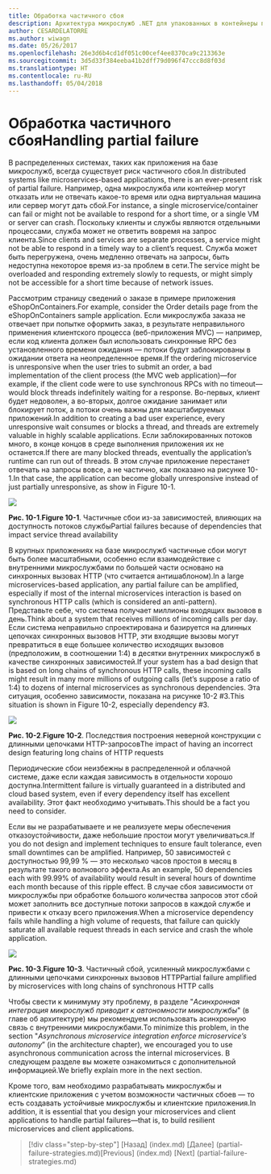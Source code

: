 ```yaml
---
title: Обработка частичного сбоя
description: Архитектура микрослужб .NET для упакованных в контейнеры приложений .NET | Обработка частичного сбоя
author: CESARDELATORRE
ms.author: wiwagn
ms.date: 05/26/2017
ms.openlocfilehash: 26e3d6b4cd1df051c00cef4ee8370ca9c213363e
ms.sourcegitcommit: 3d5d33f384eeba41b2dff79d096f47ccc8d8f03d
ms.translationtype: HT
ms.contentlocale: ru-RU
ms.lasthandoff: 05/04/2018
---
```

# <a name="handling-partial-failure"></a><span data-ttu-id="74ae0-103">Обработка частичного сбоя</span><span class="sxs-lookup"><span data-stu-id="74ae0-103">Handling partial failure</span></span>

<span data-ttu-id="74ae0-104">В распределенных системах, таких как приложения на базе микрослужб, всегда существует риск частичного сбоя.</span><span class="sxs-lookup"><span data-stu-id="74ae0-104">In distributed systems like microservices-based applications, there is an ever-present risk of partial failure.</span></span> <span data-ttu-id="74ae0-105">Например, одна микрослужба или контейнер могут отказать или не отвечать какое-то время или одна виртуальная машина или сервер могут дать сбой.</span><span class="sxs-lookup"><span data-stu-id="74ae0-105">For instance, a single microservice/container can fail or might not be available to respond for a short time, or a single VM or server can crash.</span></span> <span data-ttu-id="74ae0-106">Поскольку клиенты и службы являются отдельными процессами, служба может не ответить вовремя на запрос клиента.</span><span class="sxs-lookup"><span data-stu-id="74ae0-106">Since clients and services are separate processes, a service might not be able to respond in a timely way to a client’s request.</span></span> <span data-ttu-id="74ae0-107">Служба может быть перегружена, очень медленно отвечать на запросы, быть недоступна некоторое время из-за проблем в сети.</span><span class="sxs-lookup"><span data-stu-id="74ae0-107">The service might be overloaded and responding extremely slowly to requests, or might simply not be accessible for a short time because of network issues.</span></span>

<span data-ttu-id="74ae0-108">Рассмотрим страницу сведений о заказе в примере приложения eShopOnContainers.</span><span class="sxs-lookup"><span data-stu-id="74ae0-108">For example, consider the Order details page from the eShopOnContainers sample application.</span></span> <span data-ttu-id="74ae0-109">Если микрослужба заказа не отвечает при попытке оформить заказ, в результате неправильного применения клиентского процесса (веб-приложения MVC) — например, если код клиента должен был использовать синхронные RPC без установленного времени ожидания — потоки будут заблокированы в ожидании ответа на неопределенное время.</span><span class="sxs-lookup"><span data-stu-id="74ae0-109">If the ordering microservice is unresponsive when the user tries to submit an order, a bad implementation of the client process (the MVC web application)—for example, if the client code were to use synchronous RPCs with no timeout—would block threads indefinitely waiting for a response.</span></span> <span data-ttu-id="74ae0-110">Во-первых, клиент будет недоволен, а во-вторых, долгое ожидание занимает или блокирует поток, а потоки очень важны для масштабируемых приложений.</span><span class="sxs-lookup"><span data-stu-id="74ae0-110">In addition to creating a bad user experience, every unresponsive wait consumes or blocks a thread, and threads are extremely valuable in highly scalable applications.</span></span> <span data-ttu-id="74ae0-111">Если заблокированных потоков много, в конце концов в среде выполнения приложения их не останется.</span><span class="sxs-lookup"><span data-stu-id="74ae0-111">If there are many blocked threads, eventually the application’s runtime can run out of threads.</span></span> <span data-ttu-id="74ae0-112">В этом случае приложение перестанет отвечать на запросы вовсе, а не частично, как показано на рисунке 10-1.</span><span class="sxs-lookup"><span data-stu-id="74ae0-112">In that case, the application can become globally unresponsive instead of just partially unresponsive, as show in Figure 10-1.</span></span>

![](./media/image1.png)

<span data-ttu-id="74ae0-113">**Рис. 10-1**.</span><span class="sxs-lookup"><span data-stu-id="74ae0-113">**Figure 10-1**.</span></span> <span data-ttu-id="74ae0-114">Частичные сбои из-за зависимостей, влияющих на доступность потоков службы</span><span class="sxs-lookup"><span data-stu-id="74ae0-114">Partial failures because of dependencies that impact service thread availability</span></span>

<span data-ttu-id="74ae0-115">В крупных приложениях на базе микрослужб частичные сбои могут быть более масштабными, особенно если взаимодействие с внутренними микрослужбами по большей части основано на синхронных вызовах HTTP (что считается антишаблоном).</span><span class="sxs-lookup"><span data-stu-id="74ae0-115">In a large microservices-based application, any partial failure can be amplified, especially if most of the internal microservices interaction is based on synchronous HTTP calls (which is considered an anti-pattern).</span></span> <span data-ttu-id="74ae0-116">Представьте себе, что система получает миллионы входящих вызовов в день.</span><span class="sxs-lookup"><span data-stu-id="74ae0-116">Think about a system that receives millions of incoming calls per day.</span></span> <span data-ttu-id="74ae0-117">Если система неправильно спроектирована и базируется на длинных цепочках синхронных вызовов HTTP, эти входящие вызовы могут превратиться в еще большее количество исходящих вызовов (предположим, в соотношении 1:4) в десятки внутренних микрослужб в качестве синхронных зависимостей.</span><span class="sxs-lookup"><span data-stu-id="74ae0-117">If your system has a bad design that is based on long chains of synchronous HTTP calls, these incoming calls might result in many more millions of outgoing calls (let’s suppose a ratio of 1:4) to dozens of internal microservices as synchronous dependencies.</span></span> <span data-ttu-id="74ae0-118">Эта ситуация, особенно зависимости, показана на рисунке 10-2 \#3.</span><span class="sxs-lookup"><span data-stu-id="74ae0-118">This situation is shown in Figure 10-2, especially dependency \#3.</span></span>

![](./media/image2.png)

<span data-ttu-id="74ae0-119">**Рис. 10-2**.</span><span class="sxs-lookup"><span data-stu-id="74ae0-119">**Figure 10-2**.</span></span> <span data-ttu-id="74ae0-120">Последствия построения неверной конструкции с длинными цепочками HTTP-запросов</span><span class="sxs-lookup"><span data-stu-id="74ae0-120">The impact of having an incorrect design featuring long chains of HTTP requests</span></span>

<span data-ttu-id="74ae0-121">Периодические сбои неизбежны в распределенной и облачной системе, даже если каждая зависимость в отдельности хорошо доступна.</span><span class="sxs-lookup"><span data-stu-id="74ae0-121">Intermittent failure is virtually guaranteed in a distributed and cloud based system, even if every dependency itself has excellent availability.</span></span> <span data-ttu-id="74ae0-122">Этот факт необходимо учитывать.</span><span class="sxs-lookup"><span data-stu-id="74ae0-122">This should be a fact you need to consider.</span></span>

<span data-ttu-id="74ae0-123">Если вы не разрабатываете и не реализуете меры обеспечения отказоустойчивости, даже небольшие простои могут увеличиваться.</span><span class="sxs-lookup"><span data-stu-id="74ae0-123">If you do not design and implement techniques to ensure fault tolerance, even small downtimes can be amplified.</span></span> <span data-ttu-id="74ae0-124">Например, 50 зависимостей с доступностью 99,99 % — это несколько часов простоя в месяц в результате такого волнового эффекта.</span><span class="sxs-lookup"><span data-stu-id="74ae0-124">As an example, 50 dependencies each with 99.99% of availability would result in several hours of downtime each month because of this ripple effect.</span></span> <span data-ttu-id="74ae0-125">В случае сбоя зависимости от микрослужбы при обработке большого количества запросов этот сбой может заполнить все доступные потоки запросов в каждой службе и привести к отказу всего приложения.</span><span class="sxs-lookup"><span data-stu-id="74ae0-125">When a microservice dependency fails while handling a high volume of requests, that failure can quickly saturate all available request threads in each service and crash the whole application.</span></span>

![](./media/image3.png)

<span data-ttu-id="74ae0-126">**Рис. 10-3**.</span><span class="sxs-lookup"><span data-stu-id="74ae0-126">**Figure 10-3**.</span></span> <span data-ttu-id="74ae0-127">Частичный сбой, усиленный микрослужбами с длинными цепочками синхронных вызовов HTTP</span><span class="sxs-lookup"><span data-stu-id="74ae0-127">Partial failure amplified by microservices with long chains of synchronous HTTP calls</span></span>

<span data-ttu-id="74ae0-128">Чтобы свести к минимуму эту проблему, в разделе "*Асинхронная интеграция микрослужб приводит к автономности микрослужбы*" (в главе об архитектуре) мы рекомендуем использовать асинхронную связь с внутренними микрослужбами.</span><span class="sxs-lookup"><span data-stu-id="74ae0-128">To minimize this problem, in the section "*Asynchronous microservice integration enforce microservice’s autonomy*” (in the architecture chapter), we encouraged you to use asynchronous communication across the internal microservices.</span></span> <span data-ttu-id="74ae0-129">В следующем разделе вы можете ознакомиться с дополнительной информацией.</span><span class="sxs-lookup"><span data-stu-id="74ae0-129">We briefly explain more in the next section.</span></span>

<span data-ttu-id="74ae0-130">Кроме того, вам необходимо разрабатывать микрослужбы и клиентские приложения с учетом возможности частичных сбоев — то есть создавать устойчивые микрослужбы и клиентские приложения.</span><span class="sxs-lookup"><span data-stu-id="74ae0-130">In addition, it is essential that you design your microservices and client applications to handle partial failures—that is, to build resilient microservices and client applications.</span></span>


>[!div class="step-by-step"]
<span data-ttu-id="74ae0-131">[Назад] (index.md) [Далее] (partial-failure-strategies.md)</span><span class="sxs-lookup"><span data-stu-id="74ae0-131">[Previous] (index.md) [Next] (partial-failure-strategies.md)</span></span>
